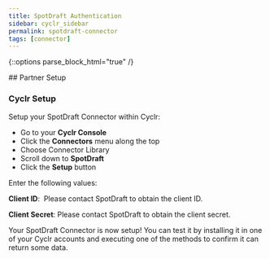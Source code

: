 ```yaml
---
title: SpotDraft Authentication
sidebar: cyclr_sidebar
permalink: spotdraft-connector
tags: [connector]
---
```

{::options parse_block_html="true" /}
<section class="card">
## Partner Setup

### Cyclr Setup

Setup your SpotDraft Connector within Cyclr:

*   Go to your **Cyclr Console**
*   Click the **Connectors** menu along the top
*   Choose Connector Library
*   Scroll down to **SpotDraft**
*   Click the **Setup** button

Enter the following values:

**Client ID**:  Please contact SpotDraft to obtain the client ID.

**Client Secret**:  Please contact SpotDraft to obtain the client secret.

Your SpotDraft Connector is now setup! You can test it by installing it in one of your Cyclr accounts and executing one of the methods to confirm it can return some data.

</section>
